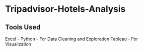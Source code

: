 # Tripadvisor-Hotels-Analysis
## Tools Used
Excel - 
Python - For Data Cleaning and Exploration
Tableau - For Visualization
